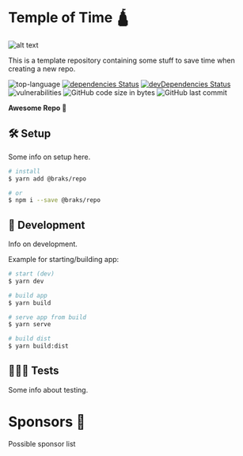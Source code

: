 # Temple of Time 🛕

![alt text](https://64.media.tumblr.com/69de98405fbd0ff131c7e34e71e517f4/tumblr_nv4euoaSRu1ufzu8po1_500.gifv)

This is a template repository containing some stuff to save time when creating a new repo.

![top-language](https://img.shields.io/github/languages/top/bcakmakoglu/temple-of-time)
[![dependencies Status](https://status.david-dm.org/gh/bcakmakoglu/temple-of-time.svg)](https://david-dm.org/bcakmakoglu/temple-of-time)
[![devDependencies Status](https://status.david-dm.org/gh/bcakmakoglu/temple-of-time.svg?type=dev)](https://david-dm.org/bcakmakoglu/temple-of-time?type=dev)
![vulnerabilities](https://img.shields.io/snyk/vulnerabilities/github/bcakmakoglu/temple-of-time)
![GitHub code size in bytes](https://img.shields.io/github/languages/code-size/bcakmakoglu/temple-of-time)
![GitHub last commit](https://img.shields.io/github/last-commit/bcakmakoglu/temple-of-time)

**Awesome Repo 🍟**


## 🛠 Setup
Some info on setup here.

```bash
# install
$ yarn add @braks/repo

# or
$ npm i --save @braks/repo
```

## 🧪 Development
Info on development.

Example for starting/building app:
```bash
# start (dev)
$ yarn dev

# build app
$ yarn build

# serve app from build
$ yarn serve

# build dist
$ yarn build:dist
```

## 🕵🏻‍♂️ Tests
Some info about testing.

# Sponsors 💝
Possible sponsor list
